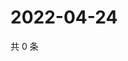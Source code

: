 # 2022-04-24

共 0 条

<!-- BEGIN WEIBO -->
<!-- 最后更新时间 Sun Apr 24 2022 16:19:23 GMT+0800 (China Standard Time) -->

<!-- END WEIBO -->

